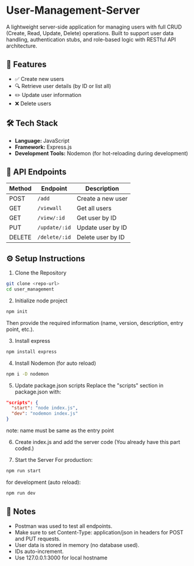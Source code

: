 # User-Management-Server
A lightweight server-side application for managing users with full CRUD (Create, Read, Update, Delete) operations. Built to support user data handling, authentication stubs, and role-based logic with RESTful API architecture.

## 🚀 Features
- ✅ Create new users
- 🔍 Retrieve user details (by ID or list all)
- ✏️ Update user information
- ❌ Delete users


## 🛠 Tech Stack

- **Language:** JavaScript
- **Framework:** Express.js
- **Development Tools:** Nodemon (for hot-reloading during development)

## 🔗 API Endpoints

| Method | Endpoint     | Description       |
| ------ | ------------ | ----------------- |
| POST   | `/add`     | Create a new user |
| GET    | `/viewall`     | Get all users     |
| GET    | `/view/:id` | Get user by ID    |
| PUT    | `/update/:id` | Update user by ID |
| DELETE | `/delete/:id` | Delete user by ID |

## ⚙️ Setup Instructions
1. Clone the Repository
```bash
git clone <repo-url>
cd user_management
```
2. Initialize node project
```bash
npm init
```
 Then provide the required information (name, version, description, entry point, etc.).

3. Install express
```bash
npm install express
```

4. Install Nodemon (for auto reload)
```bash
npm i -D nodemon
```

5. Update package.json scripts
 Replace the "scripts" section in package.json with:
```json
"scripts": {
  "start": "node index.js",
  "dev": "nodemon index.js"
}
```
 note: name must be same as the entry point 

6. Create index.js and add the server code
(You already have this part coded.)

7. Start the Server
For production:
```bash
npm run start
```
for development (auto reload):
```bash
npm run dev
```


## 📌 Notes
- Postman was used to test all endpoints.
- Make sure to set Content-Type: application/json in headers for POST and PUT requests.
- User data is stored in memory (no database used).
- IDs auto-increment.
- Use 127.0.0.1:3000 for local hostname
